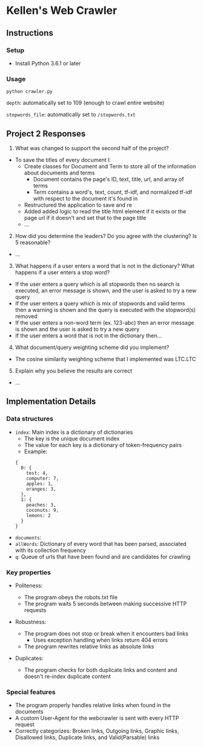 # Kellen's Web Crawler

## Instructions

### Setup
- Install Python 3.6.1 or later

### Usage
```
python crawler.py
```

`depth`: automatically set to 109 (enough to crawl entire website)

`stopwords_file`: automatically set to `/stopwords.txt`

## Project 2 Responses

1. What was changed to support the second half of the project?

- To save the titles of every document I:
  - Create classes for Document and Term to store all of the information about documents and terms
    - Document contains the page's ID, text, title, url, and array of terms
    - Term contains a word's, text, count, tf-idf, and normalized tf-idf with respect to the document it's found in
  - Restructured the application to save and re
  - Added added logic to read the title html element if it exists or the page url if it doesn't and set that to the page title
  - ...

2. How did you determine the leaders? Do you agree with the clustering? Is 5 reasonable?

- ...

3. What happens if a user enters a word that is not in the dictionary? What happens if a user enters a stop word?

- If the user enters a query which is all stopwords then no search is executed, an error message is shown, and the user is asked to try a new query
- If the user enters a query which is mix of stopwords and valid terms then a warning is shown and the query is executed with the stopword(s) removed
- If the user enters a non-word term (ex. 123-abc) then an error message is shown and the user is asked to try a new query
- If the user enters a word that is not in the dictionary then...

4. What document/query weighting scheme did you implement?

- The cosine similarity weighting scheme that I implemented was LTC.LTC

5. Explain why you believe the results are correct

- ...

## Implementation Details

### Data structures
- `index`: Main index is a dictionary of dictionaries
  - The key is the unique document index
  - The value for each key is a dictionary of token-frequency pairs
  - Example:
  ```
  {
    0: {
      test: 4,
      computer: 7,
      apples: 1,
      oranges: 3,
    },
    1: {
      peaches: 3,
      coconuts: 9,
      lemons: 2
    }
  }
  ```
- `documents`: 
- `allWords`: Dictionary of every word that has been parsed, associated with its collection frequency
- `q`: Queue of urls that have been found and are candidates for crawling

### Key properties

- Politeness:
  - The program obeys the robots.txt file
  - The program waits 5 seconds between making successive HTTP requests

- Robustness:
  - The program does not stop or break when it encounters bad links
    - Uses exception handling when links return 404 errors
  - The program rewrites relative links as absolute links

- Duplicates:
  - The program checks for both duplicate links and content and doesn't re-index duplicate content

### Special features

- The program properly handles relative links when found in the documents
- A custom User-Agent for the webcrawler is sent with every HTTP request
- Correctly categorizes: Broken links, Outgoing links, Graphic links, Disallowed links, Duplicate links, and Valid(Parsable) links
